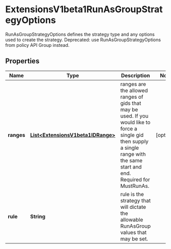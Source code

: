 

# ExtensionsV1beta1RunAsGroupStrategyOptions

RunAsGroupStrategyOptions defines the strategy type and any options used to create the strategy. Deprecated: use RunAsGroupStrategyOptions from policy API Group instead.
## Properties

Name | Type | Description | Notes
------------ | ------------- | ------------- | -------------
**ranges** | [**List&lt;ExtensionsV1beta1IDRange&gt;**](ExtensionsV1beta1IDRange.md) | ranges are the allowed ranges of gids that may be used. If you would like to force a single gid then supply a single range with the same start and end. Required for MustRunAs. |  [optional]
**rule** | **String** | rule is the strategy that will dictate the allowable RunAsGroup values that may be set. | 



